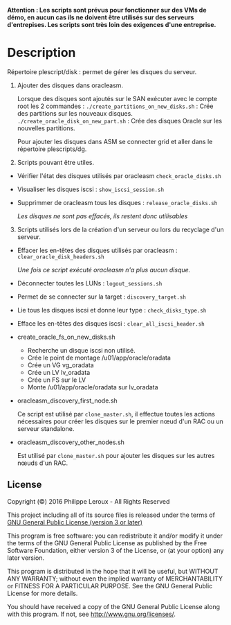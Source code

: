 **Attention : Les scripts sont prévus pour fonctionner sur des VMs de démo, en
aucun cas ils ne doivent être utilisés sur des serveurs d'entrepises. Les scripts
sont très loin des exigences d'une entreprise.**

Description
===========
Répertoire plescript/disk : permet de gérer les disques du serveur.

1. Ajouter des disques dans oracleasm.

	Lorsque des disques sont ajoutés sur le SAN exécuter avec le compte root les 2 commandes :
	`./create_partitions_on_new_disks.sh` : Crée des partitions sur les nouveaux disques.
	`./create_oracle_disk_on_new_part.sh` : Crée des disques Oracle sur les nouvelles partitions.

	Pour ajouter les disques dans ASM se connecter grid et aller dans le répertoire plescripts/dg.


2.	Scripts pouvant être utiles.

*	Vérifier l'état des disques utilisés par oracleasm `check_oracle_disks.sh`

*	Visualiser les disques iscsi : `show_iscsi_session.sh`

*	Supprimmer de oracleasm tous les disques : `release_oracle_disks.sh`

	*Les disques ne sont pas effacés, ils restent donc utilisables*


3.	Scripts utilisés lors de la création d'un serveur ou lors du recyclage d'un
	serveur.

*	Effacer les en-têtes des disques utilisés par oracleasm : `clear_oracle_disk_headers.sh`
	
	*Une fois ce script exécuté oracleasm n'a plus aucun disque.*

*	Déconnecter toutes les LUNs : `logout_sessions.sh`

*	Permet de se connecter sur la target : `discovery_target.sh`

*	Lie tous les disques iscsi et donne leur type : `check_disks_type.sh`

*	Efface les en-têtes des disques iscsi : `clear_all_iscsi_header.sh`

*	create_oracle_fs_on_new_disks.sh	
	* Recherche un disque iscsi non utilisé.
	* Crée le point de montage /u01/app/oracle/oradata
	* Crée un VG vg_oradata
	* Crée un LV lv_oradata
	* Crée un FS sur le LV
	* Monte /u01/app/oracle/oradata sur lv_oradata

*	oracleasm_discovery_first_node.sh
	
	Ce script est utilisé par `clone_master.sh`, il effectue toutes les actions
	nécessaires pour créer les disques sur le premier nœud d'un RAC ou un serveur
	standalone.

*	oracleasm_discovery_other_nodes.sh

	Est utilisé par `clone_master.sh` pour ajouter les disques sur les autres nœuds
	d'un RAC.

License
-------

Copyright (©) 2016 Philippe Leroux - All Rights Reserved

This project including all of its source files is released under the terms of [GNU General Public License (version 3 or later)](http://www.gnu.org/licenses/gpl.txt)

This program is free software: you can redistribute it and/or modify
it under the terms of the GNU General Public License as published by
the Free Software Foundation, either version 3 of the License, or
(at your option) any later version.

This program is distributed in the hope that it will be useful,
but WITHOUT ANY WARRANTY; without even the implied warranty of
MERCHANTABILITY or FITNESS FOR A PARTICULAR PURPOSE.  See the
GNU General Public License for more details.

You should have received a copy of the GNU General Public License
along with this program.  If not, see <http://www.gnu.org/licenses/>.

